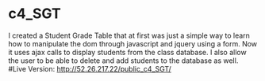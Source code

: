 # c4_SGT
I created a Student Grade Table that at first was just a simple way to learn how to manipulate the dom through javascript and jquery using a form.  Now it uses ajax calls to display students from the class database.  I also allow the user to be able to delete and add students to the database as well.  
#Live Version: http://52.26.217.22/public_c4_SGT/